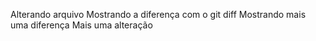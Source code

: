 Alterando arquivo
Mostrando a diferença com o git diff
Mostrando mais uma diferença
Mais uma alteração

